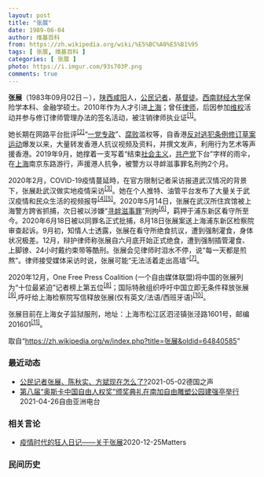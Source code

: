 ```yaml
---
layout: post
title: "张展"
date: 1989-06-04
author: 维基百科
from: https://zh.wikipedia.org/wiki/%E5%BC%A0%E5%B1%95
tags: [ 张展, 维基百科 ]
categories: [ 张展 ]
photo: https://i.imgur.com/93s703P.png
comments: true
---
```

<div class="mw-parser-output">

<p><b>张展</b>（1983年09月02日<span class="useeditintro" title="Template:BLP editintro">－</span>），<a href="/wiki/%E9%99%95%E8%A5%BF" class="mw-redirect" title="陕西">陕西</a><a href="/wiki/%E5%92%B8%E9%98%B3" class="mw-redirect" title="咸阳">咸阳</a>人，<a href="/wiki/%E5%85%AC%E6%B0%91%E8%A8%98%E8%80%85" class="mw-redirect" title="公民記者">公民记者</a>，<a href="/wiki/%E5%9F%BA%E7%9D%A3%E5%BE%92" title="基督徒">基督徒</a>。<a href="/wiki/%E8%A5%BF%E5%8D%97%E8%B4%A2%E7%BB%8F%E5%A4%A7%E5%AD%A6" title="西南财经大学">西南财经大学</a>保险学本科、金融学硕士。2010年作为人才引进<a href="/wiki/%E4%B8%8A%E6%B5%B7" class="mw-redirect" title="上海">上海</a>；曾任<a href="/wiki/%E5%BE%8B%E5%B8%88" class="mw-redirect" title="律师">律师</a>，后因参加<a href="/wiki/%E7%BB%B4%E6%9D%83" class="mw-redirect" title="维权">维权</a>活动并参与修订律师管理办法的签名活动，被注销律师执业证<sup id="cite_ref-1" class="reference"><a href="#cite_note-1">[1]</a></sup>。 
</p><p>她长期在网路平台批评<sup id="cite_ref-2" class="reference"><a href="#cite_note-2">[2]</a></sup>“<a href="/wiki/%E4%B8%80%E5%85%9A%E4%B8%93%E6%94%BF" class="mw-redirect" title="一党专政">一党专政</a>”、<a href="/wiki/%E8%85%90%E8%B4%A5" class="mw-disambig" title="腐败">腐败</a>滥权等，自香港<a href="/wiki/%E5%8F%8D%E5%B0%8D%E9%80%83%E7%8A%AF%E6%A2%9D%E4%BE%8B%E4%BF%AE%E8%A8%82%E8%8D%89%E6%A1%88%E9%81%8B%E5%8B%95" title="反對逃犯條例修訂草案運動">反对逃犯条例修订草案运动</a>爆发以来，大量转发香港人抗议视频及资料，并撰文发声，利用行为艺术等声援香港。2019年9月，她撑着一支写着“结束<a href="/wiki/%E7%A4%BE%E4%BC%9A%E4%B8%BB%E4%B9%89" title="社会主义">社会主义</a>，<a href="/wiki/%E5%85%B1%E4%BA%A7%E5%85%9A" title="共产党">共产党</a>下台”字样的雨伞，在<a href="/wiki/%E4%B8%8A%E6%B5%B7" class="mw-redirect" title="上海">上海</a>南京东路游行，声援港人抗争，被警方以寻衅滋事罪名刑拘2个月。
</p><p>2020年2月，COVID-19疫情蔓延時，在官方限制记者采访报道武汉情况的背景下，张展赴武汉做实地疫情采访<sup id="cite_ref-3" class="reference"><a href="#cite_note-3">[3]</a></sup>。她在个人推特、油管平台发布了大量关于武汉疫情和民众生活的视频报导<sup id="cite_ref-4" class="reference"><a href="#cite_note-4">[4]</a></sup><sup id="cite_ref-5" class="reference"><a href="#cite_note-5">[5]</a></sup>。2020年5月14日，张展在武汉所住宾馆被上海警方跨省抓捕，次日被以涉嫌“<a href="/wiki/%E5%AF%BB%E8%A1%85%E6%BB%8B%E4%BA%8B%E7%BD%AA" title="寻衅滋事罪">寻衅滋事罪</a>”刑拘<sup id="cite_ref-6" class="reference"><a href="#cite_note-6">[6]</a></sup>，羁押于浦东新区看守所至今。2020年6月18日被以同罪名正式批捕，8月18日张展案送上海浦东新区检察院审查起诉。9月初，知情人士透露，张展在看守所绝食抗议，遭到强制灌食，身体状况极差。12月，辩护律师称张展自六月底开始正式绝食，遭到强制插管灌食、上脚镣、24小时戴约束带等酷刑。张展会见律师时泪水不停，说“每一天都是煎熬”。律师接受媒体采访时说，张展可能“无法活着走出高墙”<sup id="cite_ref-7" class="reference"><a href="#cite_note-7">[7]</a></sup>。
</p><p>2020年12月，One Free Press Coalition (一个自由媒体联盟)将中国的张展列为“十位最紧迫”记者榜上第五位<sup id="cite_ref-8" class="reference"><a href="#cite_note-8">[8]</a></sup>；国际特赦组织呼吁中国立即无条件释放张展<sup id="cite_ref-9" class="reference"><a href="#cite_note-9">[9]</a></sup>,呼吁给上海检察院写信释放张展(仅有英文/法语/西班牙语)<sup id="cite_ref-10" class="reference"><a href="#cite_note-10">[10]</a></sup>。
</p><p>张展目前在上海女子监狱服刑，地址：上海市松江区泗泾镇张泾路1601号，邮编201601<sup id="cite_ref-11" class="reference"><a href="#cite_note-11">[11]</a></sup>。
</p>
</div><noscript><img src="//zh.wikipedia.org/wiki/Special:CentralAutoLogin/start?type=1x1" alt="" title="" width="1" height="1" style="border: none; position: absolute;"></noscript>
<div class="printfooter">取自“<a dir="ltr" href="https://zh.wikipedia.org/w/index.php?title=张展&amp;oldid=64840585">https://zh.wikipedia.org/w/index.php?title=张展&amp;oldid=64840585</a>”</div><div id="recent-news"><h3>最近动态</h3><ul><li><a href="https://nodebe4.github.io/waimei/2021-05-02/%E5%85%AC%E6%B0%91%E8%AE%B0%E8%80%85%E5%BC%A0%E5%B1%95-%E9%99%88%E7%A7%8B%E5%AE%9E-%E6%96%B9%E6%96%8C%E7%8E%B0%E5%9C%A8%E6%80%8E%E4%B9%88%E4%BA%86" title="公民记者张展、陈秋实、方斌现在怎么了?—— William Yang2021-05-03T03:50:54.848Z 徐晓冬在今年3月29日再度於Youtube频道分享陈秋实的近况，表示自己看到...">公民记者张展、陈秋实、方斌现在怎么了?</a><time>2021-05-02</time><a class="tag">德国之声</a></li>
<li><a href="https://nodebe4.github.io/waimei/2021-04-26/%E7%AC%AC%E5%85%AB%E5%B1%8A-%E5%A5%A5%E6%96%AF%E5%8D%A1%E4%B8%AD%E5%9B%BD%E8%87%AA%E7%94%B1%E4%BA%BA%E6%9D%83%E5%A5%96-%E9%A2%81%E5%A5%96%E5%85%B8%E7%A4%BC%E5%9C%A8%E5%8D%97%E5%8A%A0%E8%87%AA%E7%94%B1%E9%9B%95%E5%A1%91%E5%85%AC%E5%9B%AD%E5%BB%BA%E5%BC%BA%E4%BA%AD%E4%B8%BE%E8%A1%8C" title="第八届“奥斯卡中国自由人权奖”颁奖典礼在南加自由雕塑公园建强亭举行—— 4月25日，来自各界的约百位人士齐集南加州雕塑公园建强亭，举行了第八届“奥斯卡中国自由人权奖”颁奖典礼。王晶、李翘楚、张展...">第八届“奥斯卡中国自由人权奖”颁奖典礼在南加自由雕塑公园建强亭举行</a><time>2021-04-26</time><a class="tag">自由亚洲电台</a></li>
</ul></div><div id="open-opinion"><h3>相关言论</h3><ul><li><a href="https://nodebe4.github.io/opinion/2020-12-25/%E7%96%AB%E6%83%85%E6%97%B6%E4%BB%A3%E7%9A%84%E7%8B%82%E4%BA%BA%E6%97%A5%E8%AE%B0-%E5%85%B3%E4%BA%8E%E5%BC%A0%E5%B1%95/" title="AI XIAOMING">疫情时代的狂人日记——关于张展</a><time>2020-12-25</time><a class="tag">Matters</a></li>
</ul></div><div id="mjls-record"><h3>民间历史</h3><ul></ul></div>